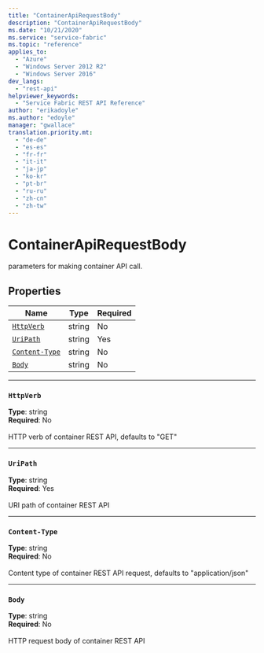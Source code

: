 ```yaml
---
title: "ContainerApiRequestBody"
description: "ContainerApiRequestBody"
ms.date: "10/21/2020"
ms.service: "service-fabric"
ms.topic: "reference"
applies_to: 
  - "Azure"
  - "Windows Server 2012 R2"
  - "Windows Server 2016"
dev_langs: 
  - "rest-api"
helpviewer_keywords: 
  - "Service Fabric REST API Reference"
author: "erikadoyle"
ms.author: "edoyle"
manager: "gwallace"
translation.priority.mt: 
  - "de-de"
  - "es-es"
  - "fr-fr"
  - "it-it"
  - "ja-jp"
  - "ko-kr"
  - "pt-br"
  - "ru-ru"
  - "zh-cn"
  - "zh-tw"
---
```

# ContainerApiRequestBody

parameters for making container API call.

## Properties
| Name | Type | Required |
| --- | --- | --- |
| [`HttpVerb`](#httpverb) | string | No |
| [`UriPath`](#uripath) | string | Yes |
| [`Content-Type`](#content-type) | string | No |
| [`Body`](#body) | string | No |

____
### `HttpVerb`
__Type__: string <br/>
__Required__: No<br/>
<br/>
HTTP verb of container REST API, defaults to "GET"

____
### `UriPath`
__Type__: string <br/>
__Required__: Yes<br/>
<br/>
URI path of container REST API

____
### `Content-Type`
__Type__: string <br/>
__Required__: No<br/>
<br/>
Content type of container REST API request, defaults to "application/json"

____
### `Body`
__Type__: string <br/>
__Required__: No<br/>
<br/>
HTTP request body of container REST API
